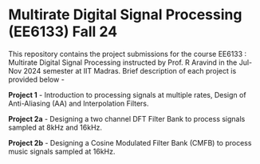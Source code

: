 # Multirate Digital Signal Processing (EE6133) Fall 24

This repository contains the project submissions for the course EE6133 : Multirate Digital Signal Processing  instructed by Prof. R Aravind in the Jul-Nov 2024 semester at IIT Madras. Brief description of each project is provided below -

**Project 1** - Introduction to processing signals at multiple rates, Design of Anti-Aliasing (AA) and Interpolation Filters.

**Project 2a** - Designing a two channel DFT Filter Bank to process signals sampled at 8kHz and 16kHz.

**Project 2b** - Designing a Cosine Modulated Filter Bank (CMFB) to process music signals sampled at 16kHz. 
